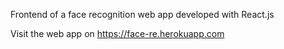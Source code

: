 Frontend of a face recognition web app developed with React.js

Visit the web app on https://face-re.herokuapp.com
